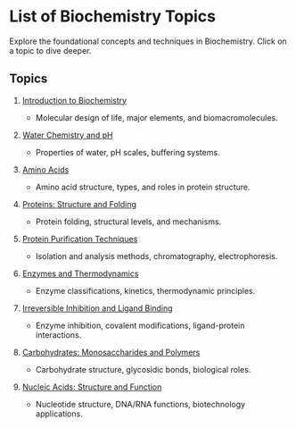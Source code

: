 # List of Biochemistry Topics

Explore the foundational concepts and techniques in Biochemistry. Click on a topic to dive deeper.

## Topics

1. [Introduction to Biochemistry](topic01/index.md)
    - Molecular design of life, major elements, and biomacromolecules.

2. [Water Chemistry and pH](topic02/index.md)
    - Properties of water, pH scales, buffering systems.

3. [Amino Acids](topic03/index.md)
    - Amino acid structure, types, and roles in protein structure.

4. [Proteins: Structure and Folding](topic04/index.md)
    - Protein folding, structural levels, and mechanisms.

5. [Protein Purification Techniques](topic05/index.md)
    - Isolation and analysis methods, chromatography, electrophoresis.

6. [Enzymes and Thermodynamics](topic06/index.md)
    - Enzyme classifications, kinetics, thermodynamic principles.

7. [Irreversible Inhibition and Ligand Binding](topic07/index.md)
    - Enzyme inhibition, covalent modifications, ligand-protein interactions.

8. [Carbohydrates: Monosaccharides and Polymers](topic08/index.md)
    - Carbohydrate structure, glycosidic bonds, biological roles.

9. [Nucleic Acids: Structure and Function](topic09/index.md)
    - Nucleotide structure, DNA/RNA functions, biotechnology applications.
